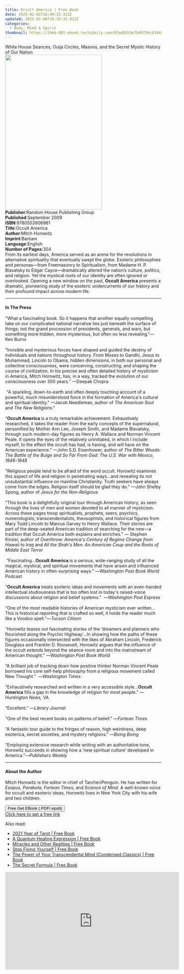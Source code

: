 ```yaml
---
title: Occult America | Free Book
date: 2025-01-02T16:49:25.313Z
updated: 2025-01-06T16:19:33.912Z
categories:
  - Body, Mind & Spirit
thumbnail: https://thmb-001-ebook.techidaily.com/8fad82b3e7b49794c8344835f384c9e2c8ffcfecef0da5fb00282ef903470465.jpg
---
```

<main id="book-container">
  <div class="flex flex-col">
    <div class="book-brief flex-1 py-6 px-4 sm:p-6 md:py-10 md:px-8">
      <!-- brief-->
      <div class="book-brief-main">
        White House Seances, Ouija Circles, Masons, and the Secret Mystic
        History of Our Nation
      </div>
    </div>
    <div
      class="book-meta-info flex-1 grid gap-4 col-start-1 col-end-3 row-start-1 sm:mb-6 sm:grid-cols-4 lg:gap-6 lg:col-start-2 lg:row-end-6 lg:row-span-6 lg:mb-0"
    >
      <div
        class="book-meta-info-left place-content-center mt-4 p-4 text-sm leading-6 col-start-2 col-span-2 dark:text-slate-400"
      >
        <img
          class="w-full h-500 object-cover rounded-lg sm:h-255 sm:col-span-2 lg:col-span-full"
          src="https://img-001-ebook.techidaily.com/a941e0cfbb205f658599f86ded92bcc033ad5cde8026252b0e1d8121b4000d52.jpg"
          alt=""
          width="312"
          height="500"
        />
      </div>
      <div
        class="book-meta-info-right mt-2 col-start-1 row-start-2 col-span-3 self-center"
      >
        <!-- meta data  -->
        <div class="flex flex-col px-4 md:px-8">
          <div class="flex-1">
            <strong>Publisher</strong>:<span class="px-2"
              >Random House Publishing Group</span
            >
          </div>
          <div class="flex-1">
            <strong>Published</strong>:<span class="px-2">September 2009</span>
          </div>
          <div class="flex-1">
            <strong>ISBN</strong>:<span class="px-2">9780553906981</span>
          </div>
          <div class="flex-1">
            <strong>Title</strong>:<span class="px-2">Occult America</span>
          </div>
          <div class="flex-1">
            <strong>Author</strong>:<span class="px-2">Mitch Horowitz</span>
          </div>
          <div class="flex-1">
            <strong>Imprint</strong>:<span class="px-2">Bantam</span>
          </div>
          <div class="flex-1">
            <strong>Language</strong>:<span class="px-2">English</span>
          </div>
          <div class="flex-1">
            <strong>Number of Pages</strong>:<span class="px-2">304</span>
          </div>
        </div>
      </div>
    </div>
    <div class="book-description flex-1 py-6 px-4 sm:p-6 md:py-10 md:px-8">
      <div class="book-description-main">
        <div accordion-content="" id="description">
          From its earliest days, America served as an arena for the revolutions
          in alternative spirituality that eventually swept the globe. Esoteric
          philosophies and personas—from Freemasonry to Spiritualism, from
          Madame H. P. Blavatsky to Edgar Cayce—dramatically altered the
          nation’s culture, politics, and religion. Yet the mystical roots of
          our identity are often ignored or overlooked. Opening a new window on
          the past,&nbsp;<b>Occult America</b><i>&nbsp;</i>presents a dramatic,
          pioneering study of the esoteric undercurrents of our history and
          their profound impact across modern life.
        </div>
      </div>
    </div>
    <div class="book-excerpts flex-1 py-6 px-4 sm:p-6 md:py-10 md:px-8">
      <!-- excerpts-->
      <div class="book-excerpts-main">
        <hr />
        <h4 class="placeholder placeholder-heading">
          <span>In The Press</span>
        </h4>
        <p>
          "What a fascinating book. So it happens that another equally
          compelling take on our complicated national narrative lies just
          beneath the surface of things; not the grand procession of presidents,
          generals, and wars, but something more hidden, more mysterious, but
          often no less revealing."—Ken Burns<br /><br />“Invisible and
          mysterious forces have shaped and guided the destiny of individuals
          and nations throughout history. From Moses to Gandhi, Jesus to
          Muhammad, Lincoln to Obama, hidden dimensions, in both our personal
          and collective consciousness, were conceiving, constructing, and
          shaping the course of civilization. In his precise and often detailed
          history of mysticism in America, Mitch Horowitz, has, in a way,
          tracked the evolution of our consciousness over 300 years.” —Deepak
          Chopra<br /><br />&nbsp;"A sparkling, down-to-earth and often deeply
          touching account of a powerful, much misunderstood force in the
          formation of America's cultural and spiritual identity." —Jacob
          Needleman, author of <i>The American Soul</i> and
          <i>The New Religions</i>."<br /><br />“<b>Occult America </b>is a
          truly remarkable achievement. Exhaustively researched, it takes the
          reader from the early concepts of the supernatural, personified by
          Mother Ann Lee, Joseph Smith, and Madame Blavatsky, through such
          modern-day figures as Henry A. Wallace and Norman Vincent Peale. It
          opens the eyes of the relatively uninitiated, in which I include
          myself, to the effect the occult has had, is having, and will have on
          the American experience.” —John S.D. Eisenhower, author of
          <i
            >The Bitter Woods: The Battle of the Bulge and So Far From God: The
            U.S. War with Mexico, 1846-1848</i
          ><br /><i><br /></i>"Religious people tend to be afraid of the word
          occult. Horowitz examines this aspect of life and religion in
          penetrating ways...and revealing its not unsubstantial influence on
          mainline Christianity. Truth seekers have always come from the edges.
          Religion itself should be glad they do." —John Shelby Spong, author of
          <i>Jesus for the Non-Religious</i><br /><br />"This book is a
          delightfully original tour through American history, as seen through
          the lives of men and women devoted to all manner of mysticism. Across
          these pages troop spiritualists, prophets, seers, psychics,
          numerologists, transcendentalists, theosophists, and historical
          figures from Mary Todd Lincoln to Marcus Garvey to Henry Wallace.
          Their stories are part of the deep-seated American tradition of
          searching for the new—a tradition that Occult America both explains
          and enriches." — Stephen Kinzer, author of
          <i
            >Overthrow: America's Century of Regime Change from Hawaii to
            Iraq</i
          >
          and
          <i
            >All the Shah's Men: An American Coup and the Roots of Middle East
            Terror</i
          ><br />&nbsp;<br />&nbsp;“Fascinating…<b>Occult America</b> is a
          serious, wide-ranging study of all the magical, mystical, and
          spiritual movements that have arisen and influenced American history
          in often-surprising ways.” —<i>Washington Post Book World</i>
          Podcast<br />&nbsp;<br />“<b>Occult America</b> treats esoteric ideas
          and movements with an even-handed intellectual studiousness that is
          too often lost in today's raised-voice discussions about religion and
          belief systems.”&nbsp; —<i>Washington Post Express</i>
          <br />&nbsp;<br />“One of the most readable histories of American
          mysticism ever written…This is historical reporting that is crafted so
          well, it holds the reader much like a Voodoo spell.”—<i
            >Tucson Citizen</i
          ><br />&nbsp;<br />“Horowitz teases out fascinating stories of the
          ‘dreamers and planners who flourished along the Psychic Highway’…In
          showing how the paths of these figures occasionally intersected with
          the likes of Abraham Lincoln, Frederick Douglass and Franklin D.
          Roosevelt, Horowitz argues that the influence of the occult extends
          beyond the séance room and into the mainstream of American thought.”
          —<i>Washington Post Book World<br /></i><br />“A brilliant job of
          tracking down how positive thinker Norman Vincent Peale borrowed his
          core self-help philosophy from a religious movement called New
          Thought.”&nbsp;&nbsp;—<i>Washington Times<br /></i><br />“Exhaustively
          researched and written in a very accessible style...<b
            >Occult America</b
          >
          fills a gap in the knowledge of religion for most people.” —<i
            >Huntington News, </i
          >VA<br /><i>&nbsp;</i><br />“Excellent.” —<i>Library Journal</i
          ><br /><i>&nbsp;</i><br />“One of the best recent books on patterns of
          belief.” —<i>Fortean Times</i><br />&nbsp;<br />“A fantastic tour
          guide to the fringes of reason, high weirdness, deep esoterica, secret
          societies, and mystery religions.” —<i>Boing Boing</i
          ><br /><br />“Employing extensive research while writing with an
          authoritative tone, Horowitz succeeds in showing how a ‘new spiritual
          culture’ developed in America.”—<i>Publishers Weekly<br /></i>
        </p>
      </div>
    </div>
    <div class="book-about-author flex-1 py-6 px-4 sm:p-6 md:py-10 md:px-8">
      <!-- about author-->
      <div class="book-main-author-main">
        <hr />
        <h4 class="placeholder placeholder-heading">
          <span>About the Author</span>
        </h4>
        <p>
          Mitch Horowitz is the editor in chief of Tarcher/Penguin. He has
          written for <i>Esopus,</i> <i>Parabola, Fortean Times, </i>and
          <i>Science of Mind</i>. A well-known voice for occult and esoteric
          ideas, Horowitz lives in New York City with his wife and two children.
        </p>
      </div>
    </div>
    <div class="book-free-get flex-1 py-6 px-4 sm:p-6 md:py-10 md:px-8">
      <button
        id="btn-free-get"
        class="bg-blue-500 hover:bg-blue-700 text-white font-bold py-2 px-4 rounded"
      >
        Free Get EBook (.PDF/.epub)
      </button>
      <div id="countdown-display" class="px-2 text-lg mt-2"></div>
      <a
        id="free-link"
        class="hidden bg-blue-500 hover:bg-blue-700 text-white font-bold py-2 px-4 rounded"
        href="https://www.ebooks.com/en-us/book/414679/occult-america/mitch-horowitz/"
        target="_blank"
        >Click here to get a free link</a
      >
    </div>
    <script>
      let countdownTime = 0;
      let countdownInterval = null;
      document
        .getElementById('btn-free-get')
        .addEventListener('click', startCountdown);
      function startCountdown() {
        countdownTime = new Date().getTime() + 60000 * 3;
        countdownInterval = setInterval(updateCountdown, 1000);
        document.getElementById('btn-free-get').disabled = true;
        document
          .getElementById('btn-free-get')
          .classList.add('bg-gray-500', 'cursor-not-allowed');
      }
      function updateCountdown() {
        let currentTime = new Date().getTime();
        let timeLeft = countdownTime - currentTime;
        let secondsLeft = Math.floor(timeLeft / 1000);
        document.getElementById('countdown-display').innerHTML =
          `Remaining time: ${secondsLeft} seconds.`;
        if (secondsLeft <= 0) {
          clearInterval(countdownInterval);
          document.getElementById('btn-free-get').classList.add('hidden');
          document.getElementById('free-link').classList.remove('hidden');
          document.getElementById('countdown-display').innerHTML = '';
        }
      }
    </script>
  </div>
</main>

<ins class="adsbygoogle"
      style="display:block"
      data-ad-client="ca-pub-7571918770474297"
      data-ad-slot="8358498916"
      data-ad-format="auto"
      data-full-width-responsive="true"></ins>
    

<span class="atpl-alsoreadstyle">Also read:</span>
<div><ul>
<li><a href="https://novels-ebooks.techidaily.com/210210403-9781777318949-2021-year-of-tarot/"><u>2021 Year of Tarot | Free Book</u></a></li>
<li><a href="https://novels-ebooks.techidaily.com/210210284-9781647866617-a-quantum-healing-expression/"><u>A Quantum Healing Expression | Free Book</u></a></li>
<li><a href="https://novels-ebooks.techidaily.com/210209538-9781582708003-miracles-and-other-realities/"><u>Miracles and Other Realities | Free Book</u></a></li>
<li><a href="https://novels-ebooks.techidaily.com/210209539-9781582708379-stop-fixing-yourself/"><u>Stop Fixing Yourself | Free Book</u></a></li>
<li><a href="https://novels-ebooks.techidaily.com/210210651-9781722526122-the-power-of-your-transcendental-mind-condensed-classics/"><u>The Power of Your Transcendental Mind (Condensed Classics) | Free Book</u></a></li>
<li><a href="https://novels-ebooks.techidaily.com/210210656-9781722526719-the-secret-formula/"><u>The Secret Formula | Free Book</u></a></li>
</ul></div>

<!-- affiliate ads begin -->
<iframe width="560" height="315" src="https://www.youtube.com/embed/KF793jv1LIc?si=fJOogQJ2f8JUfTzZ" title="YouTube video player" frameborder="0" allow="accelerometer; autoplay; clipboard-write; encrypted-media; gyroscope; picture-in-picture; web-share" referrerpolicy="strict-origin-when-cross-origin" allowfullscreen></iframe>
<!-- affiliate ads end -->


